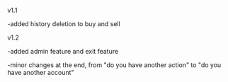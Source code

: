 v1.1 

-added history deletion to buy and sell

v1.2 

-added admin feature and exit feature

-minor changes at the end, from "do you have another action" to "do you have another account"
